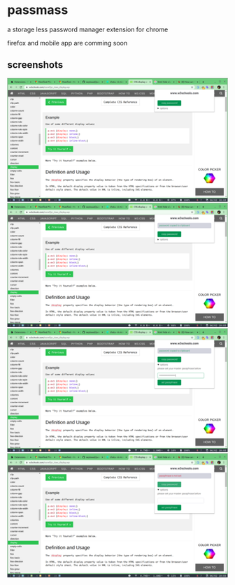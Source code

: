 # passmass

a storage less password manager extension for chrome

firefox and mobile app are comming soon

## screenshots

![a](screenshots/a.png)
![b](screenshots/b.png)
![c](screenshots/c.png)
![d](screenshots/d.png)
